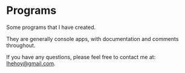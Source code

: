 # Programs
Some programs that I have created.

They are generally console apps, with documentation and comments throughout.

If you have any questions, please feel free to contact me at: lhehoy@gmail.com.